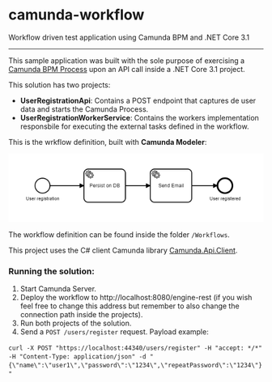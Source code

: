 # camunda-workflow
Workflow driven test application using Camunda BPM and .NET Core 3.1


------------

This sample application was built with the sole purpose of exercising a [Camunda BPM Process](https://camunda.com/ "Camunda BPM Process") upon an API call inside a .NET Core 3.1 project.

This solution has two projects:

- **UserRegistrationApi**: Contains a POST endpoint that captures de user data and starts the Camunda Process.
- **UserRegistrationWorkerService**: Contains the workers implementation responsbile for executing the external tasks defined in the workflow.

This is the wrkflow definition, built with **Camunda Modeler**:

![Image description](Workflows/user_registration.png)

The workflow definition can be found inside the folder `/Workflows`.

This project uses the C# client Camunda library [Camunda.Api.Client](https://github.com/jlucansky/Camunda.Api.Client "Camunda.Api.Client").

### Running the solution:

1. Start Camunda Server.
2. Deploy the workflow to http://localhost:8080/engine-rest (if you wish feel free to change this address but remember to also change the connection path inside the projects).
3. Run both projects of the solution.
4. Send a `POST /users/register` request. Payload example:

`curl -X POST "https://localhost:44340/users/register" -H "accept: */*" -H "Content-Type: application/json" -d "{\"name\":\"user1\",\"password\":\"1234\",\"repeatPassword\":\"1234\"}"`
